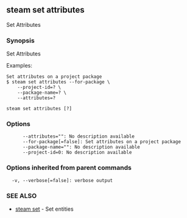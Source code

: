 ## steam set attributes

Set Attributes

### Synopsis


Set Attributes

Examples:

    Set attributes on a project package
    $ steam set attributes --for-package \
        --project-id=? \
        --package-name=? \
        --attributes=?

```
steam set attributes [?]
```

### Options

```
      --attributes="": No description available
      --for-package[=false]: Set attributes on a project package
      --package-name="": No description available
      --project-id=0: No description available
```

### Options inherited from parent commands

```
  -v, --verbose[=false]: verbose output
```

### SEE ALSO
* [steam set](steam_set.md)	 - Set entities


